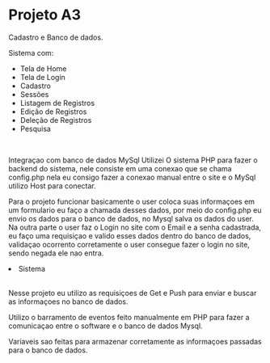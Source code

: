 # Projeto A3 
Cadastro e Banco de dados.

Sistema com:
<br>
<ul>
  <li>Tela de Home</li>
  <li>Tela de Login</li>
  <li>Cadastro</li>
  <li>Sessões</li>
  <li>Listagem de Registros</li>
  <li>Edição de Registros</li>
  <li>Deleção de Registros</li>
  <li>Pesquisa</li>
</ul>
<br>

Integraçao com banco de dados MySql
Utilizei O sistema PHP para fazer o backend do sistema, nele consiste em uma conexao
que se chama config.php nela eu consigo fazer a conexao manual entre o site e o MySql
utilizo Host para conectar.

Para o projeto funcionar basicamente o user coloca suas informaçoes em um formulario
eu faço a chamada desses dados, por meio do config.php eu envio os dados para o banco 
de dados, no Mysql salva os dados do user.
Na outra parte o user faz o Login no site com o Email e a senha cadastrada, eu faço uma
requisiçao e valido esses dados dentro do banco de dados, validaçao ocorrento corretamente 
o user consegue fazer o login no site, sendo negada ele nao entra.

  <li>Sistema</li>
  <br>

  Nesse projeto eu utilizo as requisiçoes de Get e Push para enviar e buscar as informaçoes 
  no banco de dados.

  Utilizo o barramento de eventos feito manualmente em PHP para fazer a comunicaçao entre 
  o software e o banco de dados Mysql.

  Variaveis sao feitas para armazenar corretamente as informaçoes passadas para o banco de dados.





